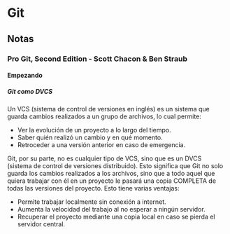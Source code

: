 # Git

## Notas

<h3>Pro Git, Second Edition - Scott Chacon & Ben Straub</h3>

<h4>Empezando</h4>

<h5>Git como DVCS</h5>

Un VCS (sistema de control de versiones en inglés) es un sistema que guarda cambios realizados a un grupo de archivos, lo cual permite:
 - Ver la evolución de un proyecto a lo largo del tiempo.
 - Saber quién realizó un cambio y en qué momento.
 - Retroceder a una versión anterior en caso de emergencia.

Git, por su parte, no es cualquier tipo de VCS, sino que es un DVCS (sistema de control de versiones distribuido). Esto significa que Git no solo guarda los cambios realizados a los archivos, sino que a todo aquel que quiera trabajar con él en un proyecto le pasará una copia COMPLETA de todas las versiones del proyecto. Esto tiene varias ventajas:
 - Permite trabajar localmente sin conexión a internet.
 - Aumenta la velocidad del trabajo al no esperar a ningún servidor.
 - Recuperar el proyecto mediante una copia local en caso se pierda el servidor central.